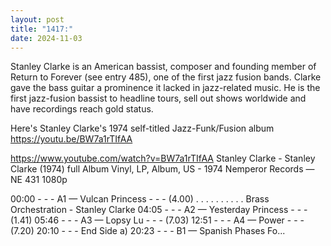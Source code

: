 ```yaml
---
layout: post
title: "1417:"
date: 2024-11-03
---
```


Stanley Clarke is an American bassist, composer and founding member of Return to Forever (see entry 485), one of the first jazz fusion bands. Clarke gave the bass guitar a prominence it lacked in jazz-related music. He is the first jazz-fusion bassist to headline tours, sell out shows worldwide and have recordings reach gold status.

Here's Stanley Clarke's 1974 self-titled Jazz-Funk/Fusion album
https://youtu.be/BW7a1rTIfAA

https://www.youtube.com/watch?v=BW7a1rTIfAA
Stanley Clarke - Stanley Clarke (1974) full Album
Vinyl, LP, Album, US - 1974
Nemperor Records — NE 431
1080p

00:00 - - - A1 — Vulcan Princess - - - (4.00)
. . . . . . . . . .  Brass Orchestration - Stanley Clarke
04:05 - - - A2 — Yesterday Princess - - - (1.41)
05:46 - - - A3 — Lopsy Lu - - - (7.03)
12:51 - - - A4 — Power - - - (7.20)
20:10 - - - End Side a)
20:23 - - - B1 — Spanish Phases Fo...
